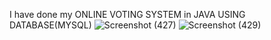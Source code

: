 I have done my ONLINE VOTING SYSTEM in JAVA USING DATABASE(MYSQL) 
![Screenshot (427)](https://github.com/NandiniMokhamatam/java/assets/113964381/5f79389d-25b5-4643-8fd7-64493eb06d12)
![Screenshot (429)](https://github.com/NandiniMokhamatam/java/assets/113964381/611d5496-82ff-4622-8829-e948e10d946d)

